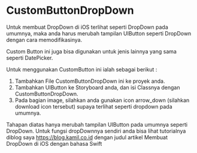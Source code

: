 # CustomButtonDropDown

Untuk membuat DropDown di iOS terlihat seperti DropDown pada umumnya, maka anda harus merubah tampilan UIButton seperti DropDown dengan cara memodifikasinya. 

Custom Button ini juga bisa digunakan untuk jenis lainnya yang sama seperti DatePicker.

Untuk menggunakan CustomButton ini ialah sebagai berikut :
1. Tambahkan File CustomButtonDropDown ini ke proyek anda.
2. Tambahkan UIButton ke Storyboard anda, dan isi Classnya dengan CustomButtonDropDown.
3. Pada bagian image, silahkan anda gunakan icon arrow_down (silahkan download icon tersebut) supaya terlihat seperti dropdown pada umumnya.

Tahapan diatas hanya merubah tampilan UIButton pada umumnya seperti DropDown. Untuk fungsi dropDownnya sendiri anda bisa lihat tutorialnya diblog saya
https://blog.kamil.co.id dengan judul artikel Membuat DropDown di iOS dengan bahasa Swift
